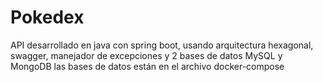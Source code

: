 # Pokedex
API desarrollado en java con spring boot, usando arquitectura hexagonal, swagger, manejador de excepciones y 2 bases de datos MySQL y MongoDB
las bases de datos están en el archivo docker-compose
